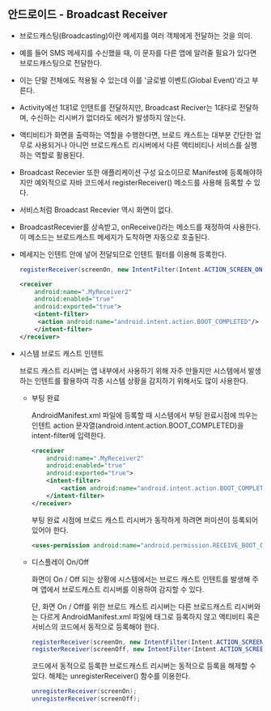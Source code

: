 ## 안드로이드 - Broadcast Receiver

- 브로드캐스팅(Broadcasting)이란 메세지를 여러 객체에게 전달하는 것을 의미.

- 예를 들어 SMS 메세지를 수신했을 때, 이 문자를 다른 앱에 알려줄 필요가 있다면 브로드캐스팅으로 전달한다.

- 이는 단말 전체에도 적용될 수 있는데 이를 '글로벌 이벤트(Global Event)'라고 부른다.

- Activity에선 1대1로 인텐트를 전달하지만, Broadcast Reciver는 1대다로 전달하며, 수신하는 리시버가 없더라도 에러가 발생하지 않는다.

- 액티비티가 화면을 출력하는 역할을 수행한다면, 브로드 캐스트는 대부분 간단한 업무로 사용되거나 아니먼 브로드캐스트 리시버에서 다른 액티비티나 서비스를 실행하는 역할로 활용된다.

- Broadcast Recevier 또한 애플리케이션 구성 요소이므로 Manifest에 등록해야하지만 예외적으로 자바 코드에서 registerReceiver() 메소드를 사용해 등록할 수 있다.

- 서비스처럼 Broadcast Recevier 역시 화면이 없다. 

- BroadcastRecevier를 상속받고, onReceive()라는 메소드를 재정하여 사용한다. 이 메소드는 브로드캐스트 메세지가 도착하면 자동으로 호출된다.

- 메세지는 인텐트 안에 넣어 전달되므로 인텐트 필터를 이용해 등록한다.

  ```java
  registerReceiver(screenOn, new IntentFilter(Intent.ACTION_SCREEN_ON));
  ```

  ```xml
  <receiver
      android:name=".MyReceiver2"
      android:enabled="true"
      android:exported="true">
      <intent-filter>
       <action android:name="android.intent.action.BOOT_COMPLETED"/>
      </intent-filter>
  </receiver>
  ```

- 시스템 브로드 캐스트 인텐트

  브로드 캐스트 리시버는 앱 내부에서 사용하기 위해 자주 만들지만 시스템에서 발생하는 인텐트를 활용하여 각종 시스템 상황을 감지하기 위해서도 많이 사용한다.

  - 부팅 완료

    AndroidManifest.xml 파일에 등록할 때 시스템에서 부팅 완료시점에 띄우는 인텐트 action 문자열(android.intent.action.BOOT_COMPLETED)을 intent-filter에 입력한다.

    ```xml
    <receiver
        android:name=".MyReceiver2"
        android:enabled="true"
        android:exported="true">
        <intent-filter>
        	<action android:name="android.intent.action.BOOT_COMPLETED"></action>
        </intent-filter>
    </receiver>
    ```

    부팅 완료 시점에 브로드 캐스트 리시버가 동작하게 하려면 퍼미션이 등록되어 있어야 한다.

    ```xml
    <uses-permission android:name="android.permission.RECEIVE_BOOT_COMPLETED" />
    
    ```

  - 디스플레이 On/Off

    화면이 On / Off 되는 상황에 시스템에서는 브로드 캐스트 인텐트를 발생해 주며 앱에서 브로드캐스트 리시버를 이용하여 감지할 수 있다.

    단, 화면 On / Off를 위한 브로드 캐스트 리시버는 다른 브로드캐스트 리시버와는 다르게 AndroidManifest.xml 파일에 태그로 등록하지 않고 액티비티 혹은 서비스의 코드에서 동적으로 등록해야 한다.

    ```java
    registerReceiver(screenOn, new IntentFilter(Intent.ACTION_SCREEN_ON));
    registerReceiver(screenOff, new IntentFilter(Intent.ACTION_SCREEN_OFF));
    ```

    코드에서 동적으로 등록한 브로드캐스트 리시버는 동적으로 등록을 해제할 수 있다. 해제는 unregisterReceiver() 함수를 이용한다.

    ```java
    unregisterReceiver(screenOn);
    unregisterReceiver(screenOff);
    ```
